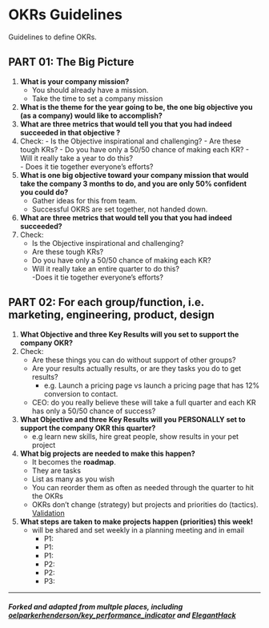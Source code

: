 # OKRs Guidelines

Guidelines to define OKRs.

## PART 01: The Big Picture

1. **What is your company mission?** 
   - You should already have a mission. 
   - Take the time to set a company mission
2. **What is the theme for the year going to be, the one big objective you (as a company) would like to accomplish?**
3. **What are three metrics that would tell you that you had indeed succeeded in that objective ?**
4. Check: 
       - Is the Objective inspirational and challenging? 
       - Are these tough KRs? 
       - Do you have only a 50/50 chance of making each KR?
       - Will it really take a year to do this?  
       - Does it tie together everyone’s efforts?
5. **What is one big objective toward your company mission that would take the company 3 months to do, and you are only 50% confident you could do?**
   - Gather ideas for this from team. 
   - Successful OKRS are set together, not handed down. 
6. **What are three metrics that would tell you that you had indeed succeeded?**
7. Check:
    - Is the Objective inspirational and challenging? 
    - Are these tough KRs? 
    - Do you have only a 50/50 chance of making each KR?
    - Will it really take an entire quarter to do this?  
    -Does it tie together everyone’s efforts?


## PART 02: For each group/function, i.e. marketing, engineering, product, design

1. **What Objective and three Key Results will you set to support the company OKR?**
2. Check:
    - Are these things you can do without support of other groups? 
    - Are your results actually results, or are they tasks you do to get results? 
       - e.g. Launch a pricing page vs launch a pricing page that has 12% conversion to contact.
    - CEO: do you really believe these will take a full quarter and each KR has only a 50/50 chance of success?
3. **What Objective and three Key Results will you PERSONALLY set to support the company OKR this quarter?**
    - e.g learn new skills, hire great people, show results in your pet project
4. **What big projects are needed to make this happen?**  
   - It becomes the **roadmap**.
   - They are tasks
   - List as many as you wish
   - You can reorder them as often as needed through the quarter to hit the OKRs
   - OKRs don’t change (strategy) but projects and priorities do (tactics). [Validation](http://eleganthack.com/customer-development-with-participatory-roadmaps/)
5. **What steps are taken to make projects happen (priorities) this week!**  
    - will be shared and set weekly in a planning meeting and in email
       - P1: 
       - P1: 
       - P1: 
       - P2:
       - P2:
       - P3:

---

##### Forked and adapted from multple places, including [oelparkerhenderson/key_performance_indicator](https://github.com/domenicosolazzo/awesome-okr) and [ElegantHack](http://eleganthack.com/an-okr-worksheet/)